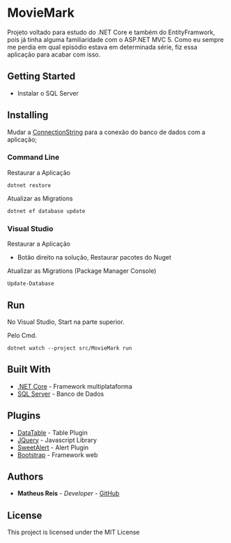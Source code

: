 # MovieMark

Projeto voltado para estudo do .NET Core e também do EntityFramwork, pois já tinha alguma familiaridade com o ASP.NET MVC 5. Como eu sempre me perdia em qual episódio estava em determinada série, fiz essa aplicação para acabar com isso.

## Getting Started

- Instalar o SQL Server

## Installing

 Mudar a [ConnectionString](https://github.com/reismmatheus/movie-mark/blob/master/src/MovieMark/appsettings.json) para a conexão do banco de dados com a aplicação;

### Command Line

Restaurar a Aplicação

```
dotnet restore
```

Atualizar as Migrations

```
dotnet ef database update
```

### Visual Studio

Restaurar a Aplicação

- Botão direito na solução, Restaurar pacotes do Nuget

Atualizar as Migrations (Package Manager Console)

```
Update-Database
```

## Run

No Visual Studio, Start na parte superior.

Pelo Cmd.
```
dotnet watch --project src/MovieMark run
```


## Built With

* [.NET Core](https://dotnet.microsoft.com/download) - Framework multiplataforma
* [SQL Server](https://www.microsoft.com/pt-br/sql-server/sql-server-downloads) - Banco de Dados

## Plugins

* [DataTable](https://dotnet.microsoft.com/download) - Table Plugin
* [JQuery](https://dotnet.microsoft.com/download) - Javascript Library
* [SweetAlert](https://dotnet.microsoft.com/download) - Alert Plugin
* [Bootstrap](https://dotnet.microsoft.com/download) - Framework web

## Authors

* **Matheus Reis** - *Developer* - [GitHub](https://github.com/reismmatheus)

## License

This project is licensed under the MIT License

